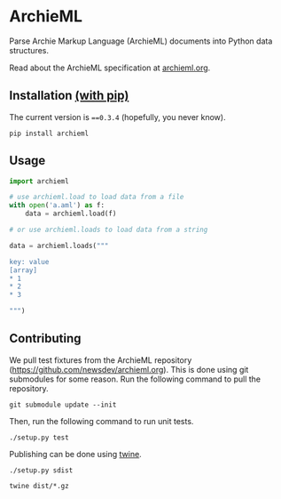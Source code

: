 # ArchieML

Parse Archie Markup Language (ArchieML) documents into Python data structures.

Read about the ArchieML specification at [archieml.org](http://archieml.org).

<!-- I wonder if this will help help SEO (`v0.1.0`, was being distributed instead) -->
## Installation [(with pip)](https://pypi.python.org/pypi/archieml/0.3.4)
The current version is `==0.3.4` (hopefully, you never know).

`pip install archieml`

## Usage

```python
import archieml

# use archieml.load to load data from a file
with open('a.aml') as f:
    data = archieml.load(f)

# or use archieml.loads to load data from a string

data = archieml.loads("""

key: value
[array]
* 1
* 2
* 3

""")
```

## Contributing

We pull test fixtures from the ArchieML repository (https://github.com/newsdev/archieml.org). This is done using git submodules for some reason. Run the following command to pull the repository.

```shell
git submodule update --init
```

Then, run the following command to run unit tests.

```shell
./setup.py test
```

Publishing can be done using [twine](https://pypi.org/project/twine/).

```shell
./setup.py sdist

twine dist/*.gz
```
